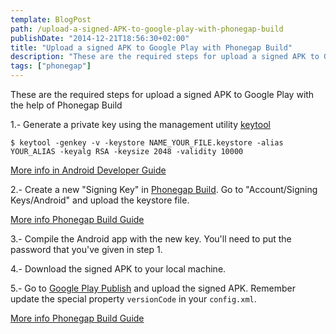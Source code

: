```yaml
---
template: BlogPost
path: /upload-a-signed-APK-to-google-play-with-phonegap-build
publishDate: "2014-12-21T18:56:30+02:00"
title: "Upload a signed APK to Google Play with Phonegap Build"
description: "These are the required steps for upload a signed APK to Google Play with the help of Phonegap Build"
tags: ["phonegap"]
---
```


These are the required steps for upload a signed APK to Google Play with the help of Phonegap Build

1.- Generate a private key using the management utility [keytool](https://docs.oracle.com/javase/7/docs/technotes/tools/solaris/keytool.html)

```shell
$ keytool -genkey -v -keystore NAME_YOUR_FILE.keystore -alias YOUR_ALIAS -keyalg RSA -keysize 2048 -validity 10000
```

[More info in Android Developer Guide](https://developer.android.com/tools/publishing/app-signing.html#signing-manually)

2.- Create a new "Signing Key" in [Phonegap Build](https://build.phonegap.com). Go to "Account/Signing Keys/Android" and upload the keystore file.

[More info Phonegap Build Guide](https://docs.build.phonegap.com/en_US/3.3.0/signing_signing-android.md.html)

3.- Compile the Android app with the new key. You'll need to put the password that you've given in step 1.

4.- Download the signed APK to your local machine.

5.- Go to [Google Play Publish](https://play.google.com/apps/publish/) and upload the signed APK. Remember update the special property `versionCode` in your `config.xml`.

[More info Phonegap Build Guide](https://docs.build.phonegap.com/en_US/3.3.0/configuring_basics.md.html#The%20Basics)
